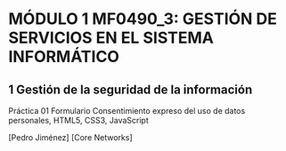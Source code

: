 # MÓDULO 1 MF0490_3: GESTIÓN DE SERVICIOS EN EL SISTEMA INFORMÁTICO

## 1 Gestión de la seguridad de la información

Práctica 01 Formulario Consentimiento expreso del uso de datos personales, HTML5, CSS3, JavaScript

[Pedro Jiménez]
[Core Networks]